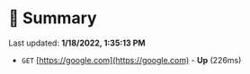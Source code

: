 # 📖 Summary
Last updated: **1/18/2022, 1:35:13 PM**

- `GET` [https://google.com](https://google.com) - **Up** (226ms)

